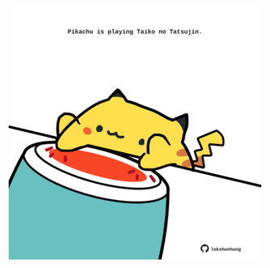 <!-- built at 22/09/2022, 11:00:51 UTC -->
<p align="center">
  <img width="500" height="500" src="./ReadmeImage.svg">
</p>
